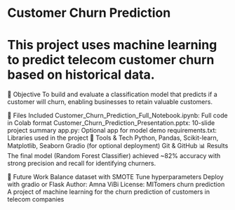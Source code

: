 # Customer Churn Prediction
# This project uses machine learning to predict telecom customer churn based on historical data.

📌 Objective
To build and evaluate a classification model that predicts if a customer will churn, enabling businesses to retain valuable customers.

📂 Files Included
Customer_Churn_Prediction_Full_Notebook.ipynb: Full code in Colab format
Customer_Churn_Prediction_Presentation.pptx: 10-slide project summary
app.py: Optional app for model demo
requirements.txt: Libraries used in the project
🔧 Tools & Tech
Python, Pandas, Scikit-learn, Matplotlib, Seaborn
Gradio (for optional deployment)
Git & GitHub
📊 Results
The final model (Random Forest Classifier) achieved ~82% accuracy with strong precision and recall for identifying churners.

🏁 Future Work
Balance dataset with SMOTE
Tune hyperparameters
Deploy with gradio or Flask
Author: Amna ViBi
License: MITomers churn prediction
A project of machine learning for the churn prediction of customers in telecom companies

